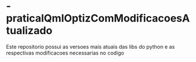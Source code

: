 # -praticalQmlOptizComModificacoesAtualizado
Este repositorio possui as versoes mais atuais das libs do python e as respectivas modificacoes necessarias no codigo
